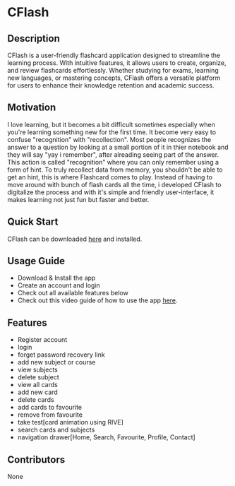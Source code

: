 # CFlash

## Description
CFlash is a user-friendly flashcard application designed to streamline the learning process. With intuitive features, it allows users to create, organize, and review flashcards effortlessly. Whether studying for exams, learning new languages, or mastering concepts, CFlash offers a versatile platform for users to enhance their knowledge retention and academic success.

## Motivation
I love learning, but it becomes a bit difficult sometimes especially when you're learning something new for the first time. It become very easy to confuse "recognition" with "recollection". Most people recognizes the answer to a question by looking at a small portion of it in thier notebook and they will say "yay i remember", after alreading seeing part of the answer. This action is called "recognition" where you can only remember using a form of hint. To truly recollect data from memory, you shouldn't be able to get an hint, this is where Flashcard comes to play. Instead of having to move around with bunch of flash cards all the time, i developed CFlash to digitalize the process and with it's simple and friendly user-interface, it makes learning not just fun but faster and better.

## Quick Start
CFlash can be downloaded [here](https://drive.google.com/file/d/1JelidkDPXtdzTEpiULndsBChi08g4pNq/view?usp=drivesdk) and installed.

## Usage Guide
- Download & Install the app
- Create an account and login
- Check out all available features below 
- Check out this video guide of how to use the app  [here](www.vidoelinkcflash.come).

## Features

- Register account
- login
- forget password recovery link
- add new subject or course
- view subjects
- delete subject
- view all cards
- add new card
- delete cards
- add cards to favourite
- remove from favourite
- take test[card animation using RIVE]
- search cards and subjects
- navigation drawer[Home, Search, Favourite, Profile, Contact]
  

## Contributors
None
